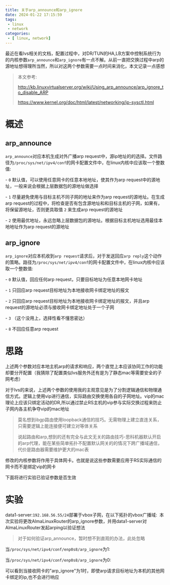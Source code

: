 ```yaml
---
title: 关于arp_announce和arp_ignore
date: 2024-01-22 17:15:59
tags:
 - linux
 - network
categories:
 - [ linux, network]
---
```

最近在看lvs相关的文档，配置过程中，对DR/TUN的HA,LB方案中控制系统行为的内核参数`arp_announce`和`arp_ignore`有一点不解。从前一直把交换过程中arp的源地址想得理所当然，所以对这两个参数需要一点时间来消化，本文记录一点感想

>本文参考:
>
>http://kb.linuxvirtualserver.org/wiki/Using_arp_announce/arp_ignore_to_disable_ARP
>
>https://www.kernel.org/doc/html/latest/networking/ip-sysctl.html

# 概述

## arp_announce
`arp_announce`对应本机生成对外广播arp request中，源ip地址的的选择。文件路径为`/proc/sys/net/ipv4/conf`的网卡配置文件中，在linux内核中应该取一个整数值:<br>

\- `0` 默认值，可以使用任意网卡的任意本地地址，使其作为arp request中的源地址，一般来说会根据上层数据包的源地址做选择<br>

\- `1` 尽量避免使用与目标主机不同子网的地址来作为arp request的源地址。在生成arp request的过程中，将检查是否有包含源地址和和目标主机的子网，如果有，将保留源地址，否则更具取值 `2` 来生成arp request的源地址<br>

\- `2` 使用最优地址，永远忽略上层数据包的源地址。根据目标主机地址选用最佳本地地址作为arp request的源地址<br>

## arp_ignore
`arp_ignore`对应本机收到`arp request`请求后，对于发送回应`arp reply`这个动作的策略。路径为`/proc/sys/net/ipv4/conf`的网卡配置文件中，在linux内核中应该取一个整数值:<br>

\- `0` 默认值，回应任何arp request，只要目标地址为任意本地网卡地址<br>

\- `1` 只回应arp request目标地址为本地接收网卡绑定地址的报文<br>

\- `2` 只回应arp request目标地址为本地接收网卡绑定地址的报文，并且arp request的源地址必须与接收网卡绑定地址处于一个子网<br>

\- `3` （这个没用上，选择性看不懂思密达）

\- `8` 不回应任意arp request<br>

# 思路
上述两个参数对应本地主机arp的请求和响应，两个直觉上本应该协同工作的功能却要分开配置（我猜除了配置类似lvs服务外还有是为了静态mac等需要安全的子网考虑）<br>

对于lvs的来说，上述两个参数的使用我的主观意见是为了分割逻辑通信和物理通信方式。逻辑上使用vip进行通信，实际路由交换使用各自的子网地址。vip的mac理论上应该只绑定活动的DR,所以通过禁止RS主机的vip参与实际交换过程来防止子网内各主机争夺vip的mac地址
> 莫名想到ibgp路由使用loopback通信的技巧。无需物理上建立直连关系，只需要逻辑上能连接便可建立对等体关系
>
> 说起路由和arp,想到的还有完全与此文无关的路由技巧-思科机器默认开启的arp代理，能在某些简单拓扑不配置默认网关的的情况下跨广播域通信，代价是路由器需要维护更大的mac表

修改的内核参数将作用于具体网卡。也就是说这些参数需要应用于RS实际通信的网卡而不是绑定vip的网卡<br>

下面将进行实验已验证参数是否生效

# 实验
 data1-server:`192.168.56.55/24`部署于vbox子网，在以下拓扑的vbox广播域:
<img title="" src="https://dlink.host/1drv/aHR0cHM6Ly8xZHJ2Lm1zL2kvcyFBckVNT01Ec2ZXcEdnUXVUREhwNXNBUkRoS1ljP2U9R2JBN29q.png" alt="">
本次实验将更改AlmaLinuxRouter的arp_ignore参数，并用data1-server对AlmaLinuxRouter发起arping以验证想法
> 对于如何验证arp_announce，暂时想不到直观的办法，此处忽略

当`/proc/sys/net/ipv4/conf/enp0s8/arp_ignore`为1:
<img title="" src="https://dlink.host/1drv/aHR0cHM6Ly8xZHJ2Lm1zL2kvcyFBckVNT01Ec2ZXcEdnUkt2TGppeUZqb0FibkVYP2U9aE85SGNG.png" alt="">

当`/proc/sys/net/ipv4/conf/enp0s8/arp_ignore`为0:
<img title="" src="https://dlink.host/1drv/aHR0cHM6Ly8xZHJ2Lm1zL2kvcyFBckVNT01Ec2ZXcEdnUkh2dF85Wm9hUTBma1Z6P2U9SzNCYjFt.png" alt="">

可以看到当接收网卡的"arp_ignore"为1时，即使arp请求目标地址为本机的其他网卡绑定的ip,也不会进行响应
